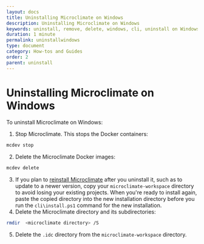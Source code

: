 ```yaml
---
layout: docs
title: Uninstalling Microclimate on Windows
description: Uninstalling Microclimate on Windows
keywords: uninstall, remove, delete, windows, cli, uninstall on Windows
duration: 1 minute
permalink: uninstallwindows
type: document
category: How-tos and Guides
order: 2
parent: uninstall
---
```


# Uninstalling Microclimate on Windows

To uninstall Microclimate on Windows:

1. Stop Microclimate. This stops the Docker containers:
```bash
mcdev stop
```
2. Delete the Microclimate Docker images:
```bash
mcdev delete
```
3. If you plan to [reinstall Microclimate](installlocally) after you uninstall it, such as to update to a newer version, copy your `microclimate-workspace` directory to avoid losing your existing projects. When you're ready to install again, paste the copied directory into the new installation directory before you run the `cli\install.ps1` command for the new installation.
4. Delete the Microclimate directory and its subdirectories:
```bash
rmdir  <microclimate directory> /S
```
5. Delete the `.idc` directory from the `microclimate-workspace` directory.
